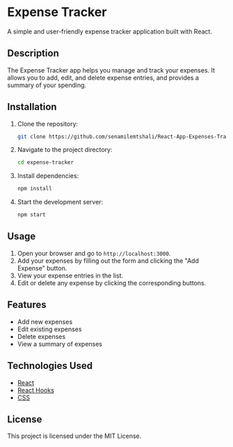 # Expense Tracker

A simple and user-friendly expense tracker application built with React.

## Description

The Expense Tracker app helps you manage and track your expenses. It allows you to add, edit, and delete expense entries, and provides a summary of your spending.

## Installation

1. Clone the repository:
    ```sh
    git clone https://github.com/senamilemtshali/React-App-Expenses-Tracker.git
    ```
2. Navigate to the project directory:
    ```sh
    cd expense-tracker
    ```
3. Install dependencies:
    ```sh
    npm install
    ```
4. Start the development server:
    ```sh
    npm start
    ```

## Usage

1. Open your browser and go to `http://localhost:3000`.
2. Add your expenses by filling out the form and clicking the "Add Expense" button.
3. View your expense entries in the list.
4. Edit or delete any expense by clicking the corresponding buttons.

## Features

- Add new expenses
- Edit existing expenses
- Delete expenses
- View a summary of expenses

## Technologies Used

- [React](https://reactjs.org/)
- [React Hooks](https://reactjs.org/docs/hooks-intro.html)
- [CSS](https://developer.mozilla.org/en-US/docs/Web/CSS)

## License

This project is licensed under the MIT License.
